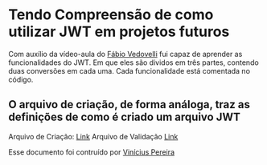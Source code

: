 # Tendo Compreensão de como utilizar JWT em projetos futuros

Com auxílio da vídeo-aula do [Fábio Vedovelli](https://www.youtube.com/watch?v=k3KfK0ZS_FY) fui capaz de aprender as funcionalidades do JWT. Em que eles são dividos em três partes, contendo duas conversões em cada uma. Cada funcionalidade está comentada no código.

## O arquivo de criação, de forma análoga, traz as definições de como é criado um arquivo JWT
   Arquivo de Criação: [Link](https://github.com/DEVinicius/jwt-start/blob/master/criacao-jwt.php)
   Arquivo de Validação [Link](https://github.com/DEVinicius/jwt-start/blob/master/validacao-jwt.php)


Esse documento foi contruído por [Vinícius Pereira](https://www.linkedin.com/in/vinicius-oliveira-785896185/)
